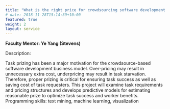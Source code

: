 ```yaml
---
title: "What is the right price for crowdsourcing software development task?"
# date: 2018-11-28T15:14:39+10:00
featured: true
weight: 2
layout: service
---
```


**Faculty Mentor: Ye Yang (Stevens)**


Description:

Task prizing has been a major motivation for the crowdsource-based software development business model. Over-pricing may result in unnecessary extra cost, underpricing may result in task starvation. Therefore, proper prizing is critical for ensuring task success as well as saving cost of task requesters. This project will examine task requirements and pricing structures and develops predictive models for estimating reasonable prize to optimize task success and worker benefits. Programming skills: text mining, machine learning, visualization
